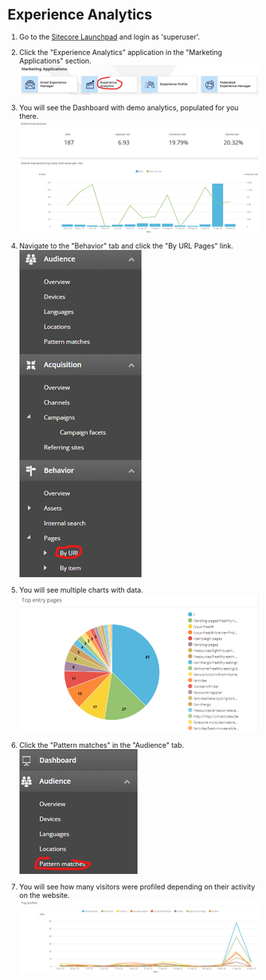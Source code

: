 # Experience Analytics

1. Go to the [Sitecore Launchpad](https://{{demoName}}-cm.sitecoredemo.com/sitecore) and login as 'superuser'.

1. Click the "Experience Analytics" application in the "Marketing Applications" section.
![](./media/image3.png)

1. You will see the Dashboard with demo analytics, populated  for you there.
![](./media/image4.png)

1. Navigate to the "Behavior" tab and click the "By URL Pages" link.
![](./media/image5.png)

1. You will see multiple charts with data.
![](./media/image6.png)

1. Click the "Pattern matches" in the "Audience" tab.
![](./media/image7.png)

1. You will see how many visitors were profiled depending on their activity on the website.
![](./media/image8.png)

